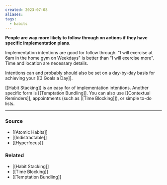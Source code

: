 ```yaml
---
created: 2023-07-08
aliases: 
tags:
  - habits
---
```

**People are way more likely to follow through on actions if they have specific implementation plans.**

Implementation intentions are good for follow through. "I will exercise at 6am in the home gym on Weekdays" is better than "I will exercise more". Time and location are necessary details.

Intentions can and probably should also be set on a day-by-day basis for achieving your [[3 Goals a Day]]. 

[[Habit Stacking]] is an easy for of implementation intentions. Another specific form is [[Temptation Bundling]]. You can also use [[Contextual Reminders]], appointments (such as [[Time Blocking]]), or simple to-do lists.

---

### Source
- [[Atomic Habits]]
- [[Indistractable]]
- [[Hyperfocus]]

### Related
- [[Habit Stacking]]
- [[Time Blocking]]
- [[Temptation Bundling]]